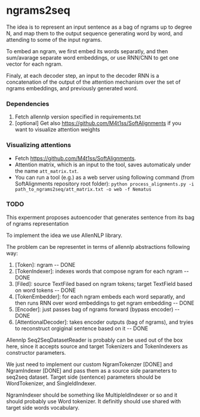 # ngrams2seq
The idea is to represent an input sentence as a bag of ngrams up to degree N, 
and map them to the output sequence generating word by word, and attending to some 
of the input ngrams.

To embed an ngram, we first embed its words separatly, and then   
sum/avarage separate word embeddings, or use RNN/CNN to get one vector
for each ngram.

Finaly, at each decoder step, an input to the decoder RNN is a concatenation of the output of the attention mechanism
over the set of ngrams embeddings, and previously generated word.

### Dependencies
1) Fetch allennlp version specified in requirements.txt
2) [optional] Get also https://github.com/M4t1ss/SoftAlignments if you want to visualize attention weights

### Visualizing attentions
* Fetch https://github.com/M4t1ss/SoftAlignments.
* Attention matrix, which is an input to the tool, saves automaticaly under the name `att_matrix.txt`.
* You can run a tool (e.g.) as a web server using following command (from SoftAlignments repository root folder): 
`python process_alignments.py -i path_to_ngrams2seq/att_matrix.txt -o web -f Nematus`

### TODO
This experment proposes autoencoder that generates sentence from its bag of ngrams representation      

To implement the idea we use AllenNLP library. 

The problem can be representet in terms of allennlp abstractions following way:
1) [Token]: ngram -- DONE
2) [TokenIndexer]: indexes words that compose ngram for each ngram -- DONE
3) [Filed]: source TextFiled based on ngram tokens; target TextField based on word tokens -- DONE
4) [TokenEmbedder]: for each ngram embeds each word separatly, and then runs RNN over word embeddings to get ngram embedding -- DONE
5) [Encoder]: just passes bag of ngrams forward (bypass encoder) -- DONE
6) [AttentionalDecoder]: takes encoder outputs (bag of ngrams), and tryies to reconstruct orgiginal sentence based on it -- DONE

Allennlp Seq2SeqDatasetReader is probably can be used out of the box here, since it accepts source and target Tokenizers and TokenIndexers as constructor parameters.

We just need to implement our custom NgramTokenzer [DONE] and NgramIndexer [DONE] and pass them as a source side parameters to seq2seq dataset. Target side (sentence) parameters should be WordTokenizer, and SingleIdIndexer. 

NgramIndexer should be something like MultipleIdIndexer or so and it should probably use Word tokenizer. It definitly should use shared with target side words vocabulary.  